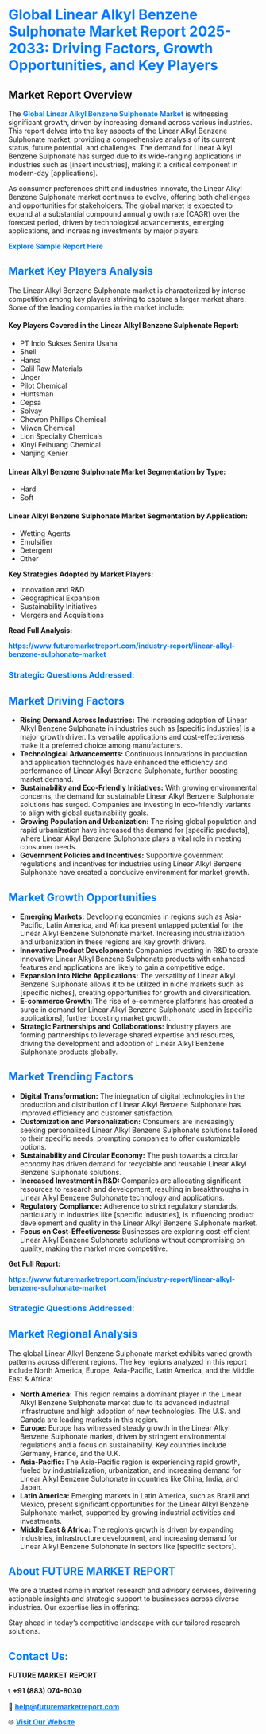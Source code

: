 <h1 style="color: #007BFF;">Global Linear Alkyl Benzene Sulphonate Market Report 2025-2033: Driving Factors, Growth Opportunities, and Key Players</h1>

<section id="overview">
<h2>Market Report Overview</h2>
<p>The <a href="https://www.futuremarketreport.com/industry-report/linear-alkyl-benzene-sulphonate-market" style="color: #007BFF; text-decoration: none;"><strong>Global Linear Alkyl Benzene Sulphonate Market</strong></a> is witnessing significant growth, driven by increasing demand across various industries. This report delves into the key aspects of the Linear Alkyl Benzene Sulphonate market, providing a comprehensive analysis of its current status, future potential, and challenges. The demand for Linear Alkyl Benzene Sulphonate has surged due to its wide-ranging applications in industries such as [insert industries], making it a critical component in modern-day [applications].</p>
<p>As consumer preferences shift and industries innovate, the Linear Alkyl Benzene Sulphonate market continues to evolve, offering both challenges and opportunities for stakeholders. The global market is expected to expand at a substantial compound annual growth rate (CAGR) over the forecast period, driven by technological advancements, emerging applications, and increasing investments by major players.</p>
</section>

<section id="overview">
<p><a href="https://www.futuremarketreport.com/request-sample/reportId=102439" style="color: #007BFF; text-decoration: none;"><strong>Explore Sample Report Here</strong></a></p>
</section>

<section id="key-players">
<h2 style="color: #007BFF;">Market Key Players Analysis</h2>
<p>The Linear Alkyl Benzene Sulphonate market is characterized by intense competition among key players striving to capture a larger market share. Some of the leading companies in the market include:</p>
<h4>Key Players Covered in the Linear Alkyl Benzene Sulphonate Report:</h4>
<ul><li>PT Indo Sukses Sentra Usaha</li><li>Shell</li><li>Hansa</li><li>Galil Raw Materials</li><li>Unger</li><li>Pilot Chemical</li><li>Huntsman</li><li>Cepsa</li><li>Solvay</li><li>Chevron Phillips Chemical</li><li>Miwon Chemical</li><li>Lion Specialty Chemicals</li><li>Xinyi Feihuang Chemical</li><li>Nanjing Kenier</li></ul>
<h4>Linear Alkyl Benzene Sulphonate Market Segmentation by Type:</h4>
<ul><li>Hard</li><li>Soft</li></ul>

<h4>Linear Alkyl Benzene Sulphonate Market Segmentation by Application:</h4>
<ul><li>Wetting Agents</li><li>Emulsifier</li><li>Detergent</li><li>Other</li></ul>
<p><strong>Key Strategies Adopted by Market Players:</strong></p>
<ul>
<li>Innovation and R&D</li>
<li>Geographical Expansion</li>
<li>Sustainability Initiatives</li>
<li>Mergers and Acquisitions</li>
</ul>
</section>

<section>
<p><strong>Read Full Analysis: </strong></p><a href="https://www.futuremarketreport.com/industry-report/linear-alkyl-benzene-sulphonate-market" style="color: #007BFF; text-decoration: none;"><strong>https://www.futuremarketreport.com/industry-report/linear-alkyl-benzene-sulphonate-market</strong></a>
<h3 style="color: #007BFF;">Strategic Questions Addressed:</h3>
</section>

<section id="driving-factors">
<h2 style="color: #007BFF;">Market Driving Factors</h2>
<ul>
<li><strong>Rising Demand Across Industries:</strong> The increasing adoption of Linear Alkyl Benzene Sulphonate in industries such as [specific industries] is a major growth driver. Its versatile applications and cost-effectiveness make it a preferred choice among manufacturers.</li>
<li><strong>Technological Advancements:</strong> Continuous innovations in production and application technologies have enhanced the efficiency and performance of Linear Alkyl Benzene Sulphonate, further boosting market demand.</li>
<li><strong>Sustainability and Eco-Friendly Initiatives:</strong> With growing environmental concerns, the demand for sustainable Linear Alkyl Benzene Sulphonate solutions has surged. Companies are investing in eco-friendly variants to align with global sustainability goals.</li>
<li><strong>Growing Population and Urbanization:</strong> The rising global population and rapid urbanization have increased the demand for [specific products], where Linear Alkyl Benzene Sulphonate plays a vital role in meeting consumer needs.</li>
<li><strong>Government Policies and Incentives:</strong> Supportive government regulations and incentives for industries using Linear Alkyl Benzene Sulphonate have created a conducive environment for market growth.</li>
</ul>
</section>

<section id="growth-opportunities">
<h2 style="color: #007BFF;">Market Growth Opportunities</h2>
<ul>
<li><strong>Emerging Markets:</strong> Developing economies in regions such as Asia-Pacific, Latin America, and Africa present untapped potential for the Linear Alkyl Benzene Sulphonate market. Increasing industrialization and urbanization in these regions are key growth drivers.</li>
<li><strong>Innovative Product Development:</strong> Companies investing in R&D to create innovative Linear Alkyl Benzene Sulphonate products with enhanced features and applications are likely to gain a competitive edge.</li>
<li><strong>Expansion into Niche Applications:</strong> The versatility of Linear Alkyl Benzene Sulphonate allows it to be utilized in niche markets such as [specific niches], creating opportunities for growth and diversification.</li>
<li><strong>E-commerce Growth:</strong> The rise of e-commerce platforms has created a surge in demand for Linear Alkyl Benzene Sulphonate used in [specific applications], further boosting market growth.</li>
<li><strong>Strategic Partnerships and Collaborations:</strong> Industry players are forming partnerships to leverage shared expertise and resources, driving the development and adoption of Linear Alkyl Benzene Sulphonate products globally.</li>
</ul>
</section>

<section id="trending-factors">
<h2 style="color: #007BFF;">Market Trending Factors</h2>
<ul>
<li><strong>Digital Transformation:</strong> The integration of digital technologies in the production and distribution of Linear Alkyl Benzene Sulphonate has improved efficiency and customer satisfaction.</li>
<li><strong>Customization and Personalization:</strong> Consumers are increasingly seeking personalized Linear Alkyl Benzene Sulphonate solutions tailored to their specific needs, prompting companies to offer customizable options.</li>
<li><strong>Sustainability and Circular Economy:</strong> The push towards a circular economy has driven demand for recyclable and reusable Linear Alkyl Benzene Sulphonate solutions.</li>
<li><strong>Increased Investment in R&D:</strong> Companies are allocating significant resources to research and development, resulting in breakthroughs in Linear Alkyl Benzene Sulphonate technology and applications.</li>
<li><strong>Regulatory Compliance:</strong> Adherence to strict regulatory standards, particularly in industries like [specific industries], is influencing product development and quality in the Linear Alkyl Benzene Sulphonate market.</li>
<li><strong>Focus on Cost-Effectiveness:</strong> Businesses are exploring cost-efficient Linear Alkyl Benzene Sulphonate solutions without compromising on quality, making the market more competitive.</li>
</ul>
</section>

<section>
<p><strong>Get Full Report: </strong></p><a href="https://www.futuremarketreport.com/industry-report/linear-alkyl-benzene-sulphonate-market" style="color: #007BFF; text-decoration: none;"><strong>https://www.futuremarketreport.com/industry-report/linear-alkyl-benzene-sulphonate-market</strong></a>
<h3 style="color: #007BFF;">Strategic Questions Addressed:</h3>
</section>


<section id="regional-analysis">
<h2 style="color: #007BFF;">Market Regional Analysis</h2>
<p>The global Linear Alkyl Benzene Sulphonate market exhibits varied growth patterns across different regions. The key regions analyzed in this report include North America, Europe, Asia-Pacific, Latin America, and the Middle East & Africa:</p>
<ul>
<li><strong>North America:</strong> This region remains a dominant player in the Linear Alkyl Benzene Sulphonate market due to its advanced industrial infrastructure and high adoption of new technologies. The U.S. and Canada are leading markets in this region.</li>
<li><strong>Europe:</strong> Europe has witnessed steady growth in the Linear Alkyl Benzene Sulphonate market, driven by stringent environmental regulations and a focus on sustainability. Key countries include Germany, France, and the U.K.</li>
<li><strong>Asia-Pacific:</strong> The Asia-Pacific region is experiencing rapid growth, fueled by industrialization, urbanization, and increasing demand for Linear Alkyl Benzene Sulphonate in countries like China, India, and Japan.</li>
<li><strong>Latin America:</strong> Emerging markets in Latin America, such as Brazil and Mexico, present significant opportunities for the Linear Alkyl Benzene Sulphonate market, supported by growing industrial activities and investments.</li>
<li><strong>Middle East & Africa:</strong> The region’s growth is driven by expanding industries, infrastructure development, and increasing demand for Linear Alkyl Benzene Sulphonate in sectors like [specific sectors].</li>
</ul>
</section>

<footer>
<h2 style="color: #007BFF;">About FUTURE MARKET REPORT</h2>
<p>We are a trusted name in market research and advisory services, delivering actionable insights and strategic support to businesses across diverse industries. Our expertise lies in offering:</p>

<p>Stay ahead in today’s competitive landscape with our tailored research solutions.</p>

<h2 style="color: #007BFF;">Contact Us:</h2>
<p><strong>FUTURE MARKET REPORT</strong></p>
<p>📞 <strong>+91 (883) 074-8030</strong></p>
<p>📧 <strong><a href="mailto:help@futuremarketreport.com" style="color: #007BFF;">help@futuremarketreport.com</a></strong></p>
<p>🌐 <strong><a href="https://www.futuremarketreport.com/" style="color: #007BFF;">Visit Our Website</a></strong></p>
</footer>